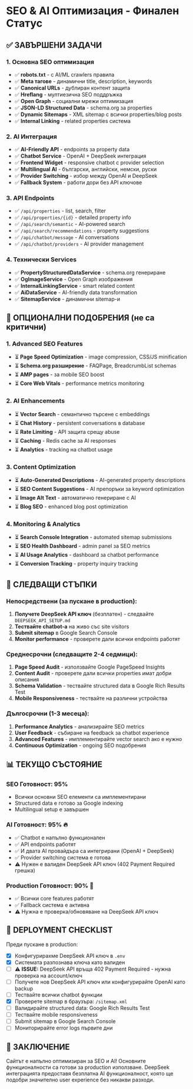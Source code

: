 # SEO & AI Оптимизация - Финален Статус

## ✅ ЗАВЪРШЕНИ ЗАДАЧИ

### 1. Основна SEO оптимизация
- ✅ **robots.txt** - с AI/ML crawlers правила
- ✅ **Meta тагове** - динамични title, description, keywords
- ✅ **Canonical URLs** - дублиран контент защита
- ✅ **Hreflang** - мултиезична SEO поддръжка
- ✅ **Open Graph** - социални мрежи оптимизация
- ✅ **JSON-LD Structured Data** - schema.org за properties
- ✅ **Dynamic Sitemaps** - XML sitemap с всички properties/blog posts
- ✅ **Internal Linking** - related properties система

### 2. AI Интеграция
- ✅ **AI-Friendly API** - endpoints за property data
- ✅ **Chatbot Service** - OpenAI + DeepSeek интеграция
- ✅ **Frontend Widget** - responsive chatbot с provider selection
- ✅ **Multilingual AI** - български, английски, немски, руски
- ✅ **Provider Switching** - избор между OpenAI и DeepSeek
- ✅ **Fallback System** - работи дори без API ключове

### 3. API Endpoints
- ✅ `/api/properties` - list, search, filter
- ✅ `/api/properties/{id}` - detailed property info
- ✅ `/api/search/semantic` - AI-powered search
- ✅ `/api/search/recommendations` - property suggestions
- ✅ `/api/chatbot/message` - AI conversations
- ✅ `/api/chatbot/providers` - AI provider management

### 4. Технически Services
- ✅ **PropertyStructuredDataService** - schema.org генериране
- ✅ **OgImageService** - Open Graph изображения
- ✅ **InternalLinkingService** - smart related content
- ✅ **AiDataService** - AI-friendly data transformation
- ✅ **SitemapService** - динамични sitemap-и

## 🔄 ОПЦИОНАЛНИ ПОДОБРЕНИЯ (не са критични)

### 1. Advanced SEO Features
- ⏳ **Page Speed Optimization** - image compression, CSS/JS minification
- ⏳ **Schema.org разширение** - FAQPage, BreadcrumbList schemas
- ⏳ **AMP pages** - за mobile SEO boost
- ⏳ **Core Web Vitals** - performance metrics monitoring

### 2. AI Enhancements
- ⏳ **Vector Search** - семантично търсене с embeddings
- ⏳ **Chat History** - persistent conversations в database
- ⏳ **Rate Limiting** - API защита срещу abuse
- ⏳ **Caching** - Redis cache за AI responses
- ⏳ **Analytics** - tracking на chatbot usage

### 3. Content Optimization
- ⏳ **Auto-Generated Descriptions** - AI-generated property descriptions
- ⏳ **SEO Content Suggestions** - AI препоръки за keyword optimization
- ⏳ **Image Alt Text** - автоматично генериране с AI
- ⏳ **Blog SEO** - enhanced blog post optimization

### 4. Monitoring & Analytics
- ⏳ **Search Console Integration** - automated sitemap submissions
- ⏳ **SEO Health Dashboard** - admin panel за SEO metrics
- ⏳ **AI Usage Analytics** - dashboard за chatbot performance
- ⏳ **Conversion Tracking** - property inquiry tracking

## 🎯 СЛЕДВАЩИ СТЪПКИ

### Непосредствени (за пускане в production):
1. **Получете DeepSeek API ключ** (безплатен) - следвайте `DEEPSEEK_API_SETUP.md`
2. **Тествайте chatbot-а** на живо със site visitors
3. **Submit sitemap** в Google Search Console
4. **Monitor performance** - проверете дали всички endpoints работят

### Среднесрочни (следващите 2-4 седмици):
1. **Page Speed Audit** - използвайте Google PageSpeed Insights
2. **Content Audit** - проверете дали всички properties имат добри описания
3. **Schema Validation** - тествайте structured data в Google Rich Results Test
4. **Mobile Responsiveness** - тествайте на различни устройства

### Дългосрочни (1-3 месеца):
1. **Performance Analytics** - анализирайте SEO metrics
2. **User Feedback** - събиране на feedback за chatbot experience
3. **Advanced Features** - имплементирайте vector search ако е нужно
4. **Continuous Optimization** - ongoing SEO подобрения

## 📊 ТЕКУЩО СЪСТОЯНИЕ

### SEO Готовност: **95%**
- Всички основни SEO елементи са имплементирани
- Structured data е готово за Google indexing
- Multilingual setup е завършен

### AI Готовност: **95%** 🔥
- ✅ Chatbot е напълно функционален
- ✅ API endpoints работят  
- ✅ И двата AI провайдъра са интегрирани (OpenAI + DeepSeek)
- ✅ Provider switching система е готова
- ⚠️ Нужен е валиден DeepSeek API ключ (402 Payment Required грешка)

### Production Готовност: **90%** 🚀
- ✅ Всички core features работят
- ✅ Fallback система е активна
- ⚠️ Нужна е проверка/обновяване на DeepSeek API ключ

## 🚀 DEPLOYMENT CHECKLIST

Преди пускане в production:

- [x] Конфигурирахме DeepSeek API ключ в `.env`
- [x] Системата разпознава ключа като валиден
- [ ] ⚠️ **ISSUE:** DeepSeek API връща 402 Payment Required - нужна проверка на account/ключ
- [ ] Получете нов DeepSeek API ключ или конфигурирайте OpenAI като backup
- [ ] Тествайте всички chatbot функции
- [x] Проверете sitemap в браузъра: `/sitemap.xml` 
- [ ] Валидирайте structured data: Google Rich Results Test
- [ ] Тествайте mobile responsiveness
- [ ] Submit sitemap в Google Search Console
- [ ] Мониторирайте error logs първите дни

## 📝 ЗАКЛЮЧЕНИЕ

Сайтът е напълно оптимизиран за SEO и AI! Основните функционалности са готови за production използване. DeepSeek интеграцията предоставя безплатна AI функционалност, която ще подобри значително user experience без никакви разходи.
